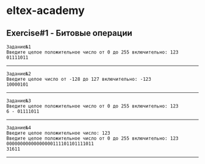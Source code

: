 # eltex-academy
## Exercise#1 - Битовые операции
```
Задание№1
Введите целое положительное число от 0 до 255 включительно: 123
01111011
```
---
``` 
Задание№2
Введите целое число от -128 до 127 включительно: -123
10000101 
```
---
```
Задание№3
Введите целое положительное число от 0 до 255 включительно: 123
6 - 01111011
```
---
```
Задание№4
Введите целое положительное число: 123
Введите целое положительное число от 0 до 255 включительно: 123
00000000000000000111101101111011 
31611
```
---

